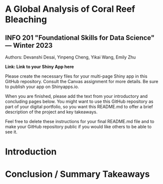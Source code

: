 # A Global Analysis of Coral Reef Bleaching
## INFO 201 "Foundational Skills for Data Science" — Winter 2023

Authors: Devanshi Desai, Yinpeng Cheng, Yikai Wang, Emily Zhu

**Link: Link to your Shiny App here**

Please create the necessary files for your multi-page Shiny app in this GitHub repository. Consult the Canvas assignment for more details. Be sure to publish your app on Shinyapps.io.

When you are finished, please add the text from your introductory and concluding pages below. You might want to use this GitHub repository as part of your digital portfolio, so you want this README.md to offer a brief description of the project and key takeaways.

Feel free to delete these instructions for your final README.md file and to make your GitHub repository public if you would like others to be able to see it. 

# Introduction



# Conclusion / Summary Takeaways


